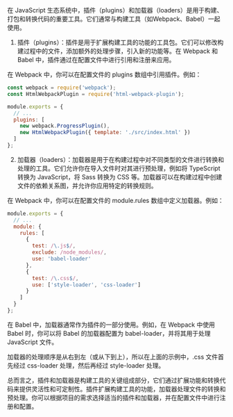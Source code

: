在 JavaScript 生态系统中，插件（plugins）和加载器（loaders）是用于构建、打包和转换代码的重要工具。它们通常与构建工具（如Webpack、Babel）一起使用。

1. 插件（plugins）：插件是用于扩展构建工具的功能的工具包。它们可以修改构建过程中的文件，添加额外的处理步骤，引入新的功能等。在 Webpack 和 Babel 中，插件通过在配置文件中进行引用和注册来应用。

在 Webpack 中，你可以在配置文件的 plugins 数组中引用插件。例如：

```js
const webpack = require('webpack');
const HtmlWebpackPlugin = require('html-webpack-plugin');

module.exports = {
  // ...
  plugins: [
    new webpack.ProgressPlugin(),
    new HtmlWebpackPlugin({ template: './src/index.html' })
  ]
};
```


2. 加载器（loaders）：加载器是用于在构建过程中对不同类型的文件进行转换和处理的工具。它们允许你在导入文件时对其进行预处理，例如将 TypeScript 转换为 JavaScript，将 Sass 转换为 CSS 等。加载器可以在构建过程中创建文件的依赖关系图，并允许你应用特定的转换规则。

在 Webpack 中，你可以在配置文件的 module.rules 数组中定义加载器。例如：

```js
module.exports = {
  // ...
  module: {
    rules: [
      {
        test: /\.js$/,
        exclude: /node_modules/,
        use: 'babel-loader'
      },
      {
        test: /\.css$/,
        use: ['style-loader', 'css-loader']
      }
    ]
  }
};
```

在 Babel 中，加载器通常作为插件的一部分使用。例如，在 Webpack 中使用 Babel 时，你可以将 Babel 的加载器配置为 babel-loader，并将其用于处理 JavaScript 文件。

加载器的处理顺序是从右到左（或从下到上），所以在上面的示例中，.css 文件首先经过 css-loader 处理，然后再经过 style-loader 处理。

总而言之，插件和加载器是构建工具的关键组成部分，它们通过扩展功能和转换代码来提供灵活性和可定制性。插件扩展构建工具的功能，加载器处理文件的转换和预处理。你可以根据项目的需求选择适当的插件和加载器，并在配置文件中进行注册和配置。